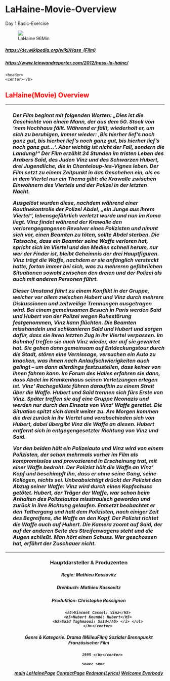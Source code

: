 # LaHaine-Movie-Overview
Day 1 Basic-Exercise

<!DOCTYPE html>
<html lang='en'>
    <head>
        <meta charset='utf-8'>
        <title> Images </title>
    </head>
    <nav>
    <figure>
        <img src=https://www.leinwandreporter.com/wp-content/uploads/2012/03/La-Haine-1280x720.jpg” width=‘20%’ height=“30%“>
        <figcaption>LaHaine 96Min</figcaption>
        </figure> 
    </nav>

 <i> <p><h5> <a href=”LaHaine.html”>https://de.wikipedia.org/wiki/Hass_(Film)</a></p> </i> </h5>
 <i> <p><h5> <a href=”LaHaine.html”>https://www.leinwandreporter.com/2012/hass-la-haine/</a></p> </i> </h5>
    </body>
    <span>
    
    <header>
    <center></b>
<p> <h2> <font color="red"> LaHaine(Movie) Overview </font> <br/> </h2> </p>
 <hr>       
 <ul><i><h3>Der Film beginnt mit folgenden Worten: „Dies ist die Geschichte von einem Mann, 
            der aus dem 50. Stock von ’nem Hochhaus fällt. 
            Während er fällt, wiederholt er, um sich zu beruhigen, 
            immer wieder: ‚Bis hierher lief’s noch ganz gut, bis hierher lief’s noch ganz gut, bis hierher lief’s noch ganz gut...‘. 
            Aber wichtig ist nicht der Fall, sondern die Landung!“
            Der Film erzählt 24 Stunden im tristen Leben des Arabers Saïd, des Juden Vinz und des Schwarzen Hubert, 
            drei Jugendliche, die in Chanteloup-les-Vignes leben. 
            Der Film setzt zu einem Zeitpunkt in das Geschehen ein, als es in dem Viertel nur ein Thema gibt: 
            die Krawalle zwischen Einwohnern des Viertels und der Polizei in der letzten Nacht.
            <p> 
            Ausgelöst wurden diese, nachdem während einer Routinekontrolle der Polizei Abdel, „ein Junge aus ihrem Viertel“, 
            lebensgefährlich verletzt wurde und nun im Koma liegt. 
            Vinz findet während der Krawalle den verlorengegangenen Revolver eines Polizisten und nimmt sich vor, einen Beamten zu töten, 
            sollte Abdel sterben.
            Die Tatsache, dass ein Beamter seine Waffe verloren hat, 
            spricht sich im Viertel und den Medien schnell herum,
            nur wer der Finder ist, bleibt Geheimnis der drei Hauptfiguren.
            Vinz trägt die Waffe, nachdem er sie anfänglich versteckt hatte, fortan immer bei sich, was zu mehreren gefährlichen Situationen sowohl zwischen den dreien und der Polizei 
            als auch mit anderen Personen führt. 
            <p>
            Dieser Umstand führt zu einem Konflikt in der Gruppe, 
            welcher vor allem zwischen Hubert und Vinz durch mehrere Diskussionen und zeitweilige Trennungen ausgetragen wird. 
            Bei einem gemeinsamen Besuch in Paris werden Saïd und Hubert von der Polizei wegen Ruhestörung festgenommen, 
            Vinz kann flüchten. Die Beamten misshandeln und schikanieren Saïd und Hubert und sorgen dafür, dass sie ihren letzten Zug in ihr Viertel verpassen. Im Bahnhof treffen sie auch Vinz wieder, der auf sie gewartet hat.
            Sie gehen dann gemeinsam auf Entdeckungstour durch die Stadt, stören eine Vernissage, versuchen ein Auto zu knacken, was ihnen nach Anlaufschwierigkeiten auch gelingt – um dann allerdings festzustellen, dass keiner von ihnen fahren kann. 
            Im Forum des Halles erfahren sie dann, dass Abdel im Krankenhaus seinen Verletzungen erlegen ist. Vinz’ Rachegelüste führen daraufhin zu einem Streit über die Waffe. Hubert und Saïd trennen sich fürs Erste von Vinz. 
            Später treffen sie auf eine Gruppe Neonazis und werden nur durch den Einsatz von Vinz’ Waffe gerettet. Die Situation spitzt sich damit weiter zu.
            Am Morgen kommen die drei zurück in ihr Viertel und verabschieden sich von Hubert, dabei übergibt Vinz die Waffe an diesen. Hubert entfernt sich in entgegengesetzter Richtung von Vinz und Saïd.
            <p>
            Vor den beiden hält ein Polizeiauto und Vinz wird von einem Polizisten, 
            der schon mehrmals vorher im Film als 
            kompromisslos und provozierend in Erscheinung trat, mit einer Waffe bedroht. Der Polizist hält die Waffe an Vinz’ Kopf und beschimpft ihn, dass er ohne seine Gang, seine Kollegen, nichts sei.
            Unbeabsichtigt drückt der Polizist den Abzug seiner Waffe: Vinz wird durch einen Kopfschuss getötet. Hubert, der Träger der Waffe, 
            war schon beim Anhalten des Polizeiautos misstrauisch geworden und zurück in ihre Richtung gelaufen. 
            Entsetzt beobachtet er den Tathergang und hält dem Polizisten, nach einiger Zeit des Begreifens, die Waffe an den Kopf. Der Polizist richtet die Waffe auch auf Hubert. Die Kamera zoomt auf Saïd, der auf der anderen Seite des Streifenwagens steht und die Augen schließt. Man hört einen Schuss. Wer geschossen hat, erfährt der Zuschauer nicht.
            </i> </h5> </ul> </span> </b></center>
<p>
<p>            
<p>
<p>    
    <hr> 
           <center><b>
         <ul><h3>Hauptdarsteller & Produzenten</h3> 
         <i><h5>Regie: Mathieu Kassovitz</h5>
            <h5>Drehbuch: Mathieu Kassovitz</h5>
            <h5>Produktion: Christophe Rossignon</h5>
<p>          
              
            <h5>Vincent Cassel: Vinz</h5>
            <h5>Hubert Koundé: Hubert</h5>
            <h5>Saïd Taghmaoui: Saïd</h5> </i> </ul>
            </b></center>

<p>
<p>
            <center><b>
        <p> <h5>Genre & Kategorie: 
                Drama (MilieuFilm) 
                Sozialer Brennpunkt
                Französischer Film</h5>

                1995 </b></center>

        <nav> <em>
  <i>  <a href="https://github.com/Short2000/ContactPage/edit/main/README.md/">main</a>
  <i>  <a href="https://github.com/Short2000/ContactPage/edit/main/README.md/">LaHainePage</a>
  <i>  <a href="https:>https://github.com/Short2000/ContactPage/edit/main/README.md/">ContactPage</a>
  <i>  <a href="https:>https://github.com/Short2000/Redman--Go-Hard-Lyrics-/">Redman(Lyrics)</a>
  <i>  <a href="https://github.com/Short2000/Welcome-Everbody/edit/main/README.md/">Welcome Everbody</a>
    </nav> </em>


        
</html>
</head>

